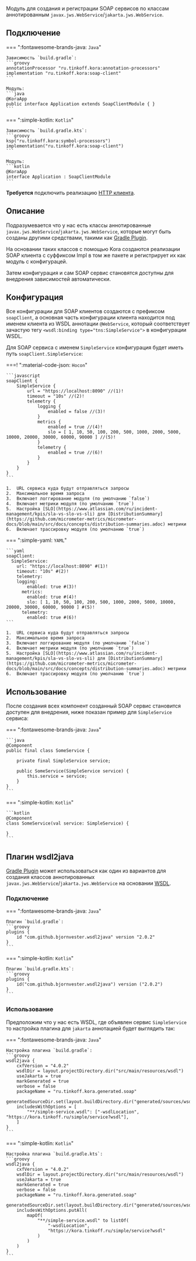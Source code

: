 Модуль для создания и регистрации SOAP сервисов по классам аннотированным `javax.jws.WebService`/`jakarta.jws.WebService`.

## Подключение

=== ":fontawesome-brands-java: `Java`"

    Зависимость `build.gradle`:
    ```groovy
    annotationProcessor "ru.tinkoff.kora:annotation-processors"
    implementation "ru.tinkoff.kora:soap-client"
    ```

    Модуль:
    ```java
    @KoraApp
    public interface Application extends SoapClientModule { }
    ```

=== ":simple-kotlin: `Kotlin`"

    Зависимость `build.gradle.kts`:
    ```groovy
    ksp("ru.tinkoff.kora:symbol-processors")
    implementation("ru.tinkoff.kora:soap-client")
    ```

    Модуль:
    ```kotlin
    @KoraApp
    interface Application : SoapClientModule
    ```

**Требуется** подключить реализацию [HTTP клиента](http-client.md).

## Описание

Подразумевается что у нас есть классы аннотированные `javax.jws.WebService`/`jakarta.jws.WebService`, которые могут быть созданы другими средствами, 
такими как [Gradle Plugin](#плагин-wsdl2java).

На основании таких классов с помощью Kora создаются реализации SOAP клиента с суффиксом Impl в том же пакете и регистрирует их как модуль с конфигурацей.

Затем конфигурация и сам SOAP сервис становятся доступны для внедрения зависимостей автоматически.

## Конфигурация

Все конфигурации для SOAP клиентов создаются с префиксом `soapClient`, 
а основная часть конфигурации клиента находится под именем клиента из WSDL аннотации `@WebService`, 
который соответствует зачастую тегу `<wsdl:binding type="tns:SimpleService">` в конфигурации WSDL.

Для SOAP сервиса с именем `SimpleService` конфигурация будет иметь путь `soapClient.SimpleService`:

===! ":material-code-json: `Hocon`"

    ```javascript
    soapClient {
        SimpleService {
            url = "https://localhost:8090" //(1)!
            timeout = "10s" //(2)!
            telemetry {
                logging {
                    enabled = false //(3)!
                }
                metrics {
                    enabled = true //(4)!
                    slo = [ 1, 10, 50, 100, 200, 500, 1000, 2000, 5000, 10000, 20000, 30000, 60000, 90000 ] //(5)!
                }
                telemetry {
                    enabled = true //(6)!
                }
            }
        }
    }
    ```

    1.  URL сервиса куда будут отправляться запросы
    2.  Максимальное время запроса
    3.  Включает логгирование модуля (по умолчанию `false`)
    4.  Включает метрики модуля (по умолчанию `true`)
    5.  Настройка [SLO](https://www.atlassian.com/ru/incident-management/kpis/sla-vs-slo-vs-sli) для [DistributionSummary](https://github.com/micrometer-metrics/micrometer-docs/blob/main/src/docs/concepts/distribution-summaries.adoc) метрики
    6.  Включает трассировку модуля (по умолчанию `true`)

=== ":simple-yaml: `YAML`"

    ```yaml
    soapClient:
      SimpleService:
        url: "https://localhost:8090" #(1)!
        timeout: "10s" #(2)!
        telemetry:
        logging:
            enabled: true #(3)!
          metrics:
            enabled: true #(4)!
            slo: [ 1, 10, 50, 100, 200, 500, 1000, 2000, 5000, 10000, 20000, 30000, 60000, 90000 ] #(5)!
          telemetry:
            enabled: true #(6)!
    ```

    1.  URL сервиса куда будут отправляться запросы
    2.  Максимальное время запроса
    3.  Включает логгирование модуля (по умолчанию `false`)
    4.  Включает метрики модуля (по умолчанию `true`)
    5.  Настройка [SLO](https://www.atlassian.com/ru/incident-management/kpis/sla-vs-slo-vs-sli) для [DistributionSummary](https://github.com/micrometer-metrics/micrometer-docs/blob/main/src/docs/concepts/distribution-summaries.adoc) метрики
    6.  Включает трассировку модуля (по умолчанию `true`)

## Использование

После создания всех компонент созданный SOAP сервис становится доступен для внедрения, ниже показан пример для `SimpleService` сервиса:

=== ":fontawesome-brands-java: `Java`"

    ```java
    @Component
    public final class SomeService {

        private final SimpleService service;

        public SomeService(SimpleService service) {
            this.service = service;
        }
    }
    ```

=== ":simple-kotlin: `Kotlin`"

    ```kotlin
    @Component
    class SomeService(val service: SimpleService) {

    }
    ```

## Плагин wsdl2java

[Gradle Plugin](https://github.com/bjornvester/wsdl2java-gradle-plugin) может использоваться как один из вариантов для создания классов аннотированных `javax.jws.WebService`/`jakarta.jws.WebService`
на основании [WSDL](https://coderlessons.com/tutorials/xml-tekhnologii/uznaite-wsdl/wsdl-kratkoe-rukovodstvo).

### Подключение

=== ":fontawesome-brands-java: `Java`"

    Плагин `build.gradle`:
    ```groovy
    plugins {
        id "com.github.bjornvester.wsdl2java" version "2.0.2"
    }
    ```

=== ":simple-kotlin: `Kotlin`"

    Плагин `build.gradle.kts`:
    ```groovy
    plugins {
        id("com.github.bjornvester.wsdl2java") version ("2.0.2")
    }
    ```

### Использование

Предположим что у нас есть WSDL, где объявлен сервис `SimpleService` то настройка плагина для `jakarta` аннотацией будет выглядить так:

=== ":fontawesome-brands-java: `Java`"

    Настройка плагина `build.gradle`:
    ```groovy
    wsdl2java {
        cxfVersion = "4.0.2"
        wsdlDir = layout.projectDirectory.dir("src/main/resources/wsdl")
        useJakarta = true
        markGenerated = true
        verbose = false
        packageName = "ru.tinkoff.kora.generated.soap"
        generatedSourceDir.set(layout.buildDirectory.dir("generated/sources/wsdl2java/java"))
        includesWithOptions = [
            "**/simple-service.wsdl": ["-wsdlLocation", "https://kora.tinkoff.ru/simple/service?wsdl"],
        ]
    }
    ```

=== ":simple-kotlin: `Kotlin`"

    Настройка плагина `build.gradle.kts`:
    ```groovy
    wsdl2java {
        cxfVersion = "4.0.2"
        wsdlDir = layout.projectDirectory.dir("src/main/resources/wsdl")
        useJakarta = true
        markGenerated = true
        verbose = false
        packageName = "ru.tinkoff.kora.generated.soap"
        generatedSourceDir.set(layout.buildDirectory.dir("generated/sources/wsdl2java/java"))
        includesWithOptions.putAll(
            mapOf(
                "**/simple-service.wsdl" to listOf(
                    "-wsdlLocation",
                    "https://kora.tinkoff.ru/simple/service?wsdl"
                )
            )
        )
    }
    ```
